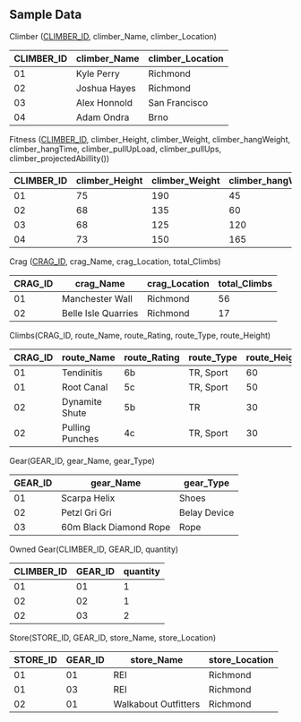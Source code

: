 <h2>Sample Data</h2>

Climber (<ins>CLIMBER_ID</ins>, climber_Name, climber_Location)

| **CLIMBER_ID** 	| **climber_Name** 	| **climber_Location** 	|
|----------------	|------------------	|----------------------	|
| 01             	| Kyle Perry       	| Richmond             	|
| 02             	| Joshua Hayes     	| Richmond             	|
| 03             	| Alex Honnold     	| San Francisco        	|
| 04             	| Adam Ondra       	| Brno                 	|

Fitness (<ins>CLIMBER_ID</ins>, climber_Height, climber_Weight, climber_hangWeight, climber_hangTime, climber_pullUpLoad, climber_pullUps, climber_projectedAbillity())

| **CLIMBER_ID** 	| **climber_Height** 	| **climber_Weight** 	| **climber_hangWeight** 	| **climber_hangTime** 	| **climber_pullUpLoad** 	| **climber_pullUps** 	| **climber_projectedAbillity()** 	|
|----------------	|--------------------	|--------------------	|------------------------	|----------------------	|------------------------	|---------------------	|---------------------------------	|
| 01             	| 75                 	| 190                	| 45                     	| 7                    	| 50                     	| 5                   	| 7A                              	|
| 02             	| 68                 	| 135                	| 60                     	| 7                    	| 60                     	| 8                   	| 7B+                             	|
| 03             	| 68                 	| 125                	| 120                    	| 10                   	| 90                     	| 10                  	| 8B+                             	|
| 04             	| 73                 	| 150                	| 165                    	| 17                   	| 90                     	| 12                  	| 9A                              	|

Crag (<ins>CRAG_ID</ins>, crag_Name, crag_Location, total_Climbs)

| **CRAG_ID** | **crag_Name**       	| **crag_Location** | **total_Climbs** 	|
|------------	|---------------------	|---------------	  |-----------------	|
| 01      	  | Manchester Wall     	| Richmond      	  | 56              	|
| 02        	| Belle Isle Quarries 	| Richmond      	  | 17              	|

Climbs(CRAG_ID, route_Name, route_Rating, route_Type, route_Height)

| CRAG_ID 	| route_Name      	| route_Rating 	| route_Type 	| route_Height 	|
|---------	|-----------------	|--------------	|------------	|--------------	|
| 01      	| Tendinitis      	| 6b           	| TR, Sport  	| 60           	|
| 01      	| Root Canal      	| 5c           	| TR, Sport  	| 50           	|
| 02      	| Dynamite Shute  	| 5b           	| TR         	| 30           	|
| 02      	| Pulling Punches 	| 4c           	| TR, Sport  	| 30           	|

Gear(GEAR_ID, gear_Name, gear_Type)

| **GEAR_ID** 	| **gear_Name**          	| **gear_Type** 	|
|-------------	|------------------------	|---------------	|
| 01          	| Scarpa Helix           	| Shoes          	|
| 02          	| Petzl Gri Gri          	| Belay Device  	|
| 03          	| 60m Black Diamond Rope 	| Rope          	|

Owned Gear(CLIMBER_ID, GEAR_ID, quantity)

| CLIMBER_ID 	| GEAR_ID 	| quantity 	|
|------------	|---------	|----------	|
| 01         	| 01      	| 1        	|
| 02         	| 02      	| 1        	|
| 02         	| 03      	| 2        	|

Store(STORE_ID, GEAR_ID, store_Name, store_Location)

| **STORE_ID** 	| **GEAR_ID** 	| **store_Name**       	| **store_Location** 	|
|--------------	|-------------	|----------------------	|--------------------	|
| 01           	| 01          	| REI                  	| Richmond           	|
| 01           	| 03          	| REI                  	| Richmond           	|
| 02           	| 01          	| Walkabout Outfitters 	| Richmond           	|

